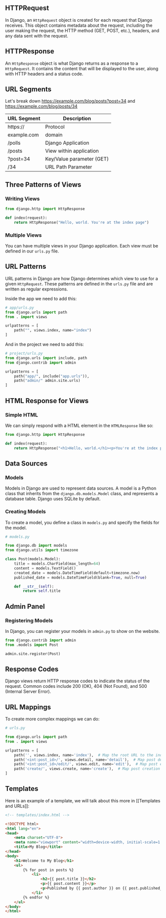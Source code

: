 ## HTTPRequest
In Django, an `HttpRequest` object is created for each request that Django receives. This object contains metadata about the request, including the user making the request, the HTTP method (GET, POST, etc.), headers, and any data sent with the request.
## HTTPResponse
An `HttpResponse` object is what Django returns as a response to a `HttpRequest`. It contains the content that will be displayed to the user, along with HTTP headers and a status code.
## URL Segments
Let's break down <https://example.com/blog/posts?post=34> and <https://example.com/blog/posts/34>

| URL Segment | Description               |
| ----------- | ------------------------- |
| https://    | Protocol                  |
| example.com | domain                    |
| /polls      | Django Application        |
| /posts      | View within application   |
| ?post=34    | Key/Value parameter (GET) |
| /34         | URL Path Parameter        |

## Three Patterns of Views
### Writing Views
```python
from django.http import HttpResponse

def index(request):
	return HttpResponse("Hello, world. You're at the index page")
```
### Multiple Views
You can have multiple views in your Django application. Each view must be defined in our `urls.py` file.

## URL Patterns
URL patterns in Django are how Django determines which view to use for a given `HttpRequest`. These patterns are defined in the `urls.py` file and are written as regular expressions.

Inside the app we need to add this:
```python
# app/urls.py
from django.urls import path
from . import views

urlpatterns = [
	path("", views.index, name="index")
]
```

And in the project we need to add this:
```python
# project/urls.py
from django.urls import include, path
from django.contrib import admin

urlpatterns = [
	path("app/", include("app.urls")),
	path("admin/" admin.site.urls)
]
```
## HTML Response for Views
### Simple HTML
We can simply respond with a HTML element in the `HTMLResponse` like so:
```python
from django.http import HttpResponse

def index(request):
	return HttpResponse("<h1>Hello, world.</h1><p>You're at the index page</p>")
```
## Data Sources
### Models
Models in Django are used to represent data sources. A model is a Python class that inherits from the `django.db.models.Model` class, and represents a database table. Django uses SQLite by default.
### Creating Models
To create a model, you define a class in `models.py` and specify the fields for the model.
```python
# models.py

from django.db import models
from django.utils import timezone

class Post(models.Model):
    title = models.CharField(max_length=64)
    content = models.TextField()
    created_date = models.DateTimeField(default=timezone.now)
    published_date = models.DateTimeField(blank=True, null=True)

    def __str__(self):
        return self.title
```
## Admin Panel
### Registering Models
In Django, you can register your models in `admin.py` to show on the website.
```python
from django.contrib import admin
from .models import Post

admin.site.register(Post)
```
## Response Codes
Django views return HTTP response codes to indicate the status of the request. Common codes include 200 (OK), 404 (Not Found), and 500 (Internal Server Error).
## URL Mappings
To create more complex mappings we can do:
```python
# urls.py

from django.urls import path
from . import views

urlpatterns = [
    path('', views.index, name='index'),  # Map the root URL to the index view
    path('<int:post_id>/', views.detail, name='detail'),  # Map post detail URL with post ID
    path('<int:post_id>/edit/', views.edit, name='edit'),  # Map post edit URL with post ID
    path('create/', views.create, name='create'),  # Map post creation URL
]
```
## Templates
Here is an example of a template, we will talk about this more in [[Templates and URLs]]:
```html
<!-- templates/index.html -->

<!DOCTYPE html>
<html lang="en">
<head>
    <meta charset="UTF-8">
    <meta name="viewport" content="width=device-width, initial-scale=1.0">
    <title>My Blog</title>
</head>
<body>
    <h1>Welcome to My Blog</h1>
    <ul>
        {% for post in posts %}
            <li>
                <h2>{{ post.title }}</h2>
                <p>{{ post.content }}</p>
                <p>Published by {{ post.author }} on {{ post.published_date }}</p>
            </li>
        {% endfor %}
    </ul>
</body>
</html>

```

